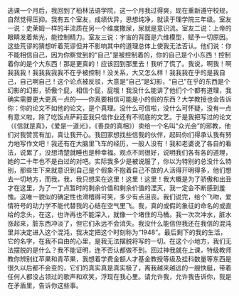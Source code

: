 逃课一个月后，我回到了柏林法语学院，这一个月我过得爽，现在重新遵守校规，自然觉得压抑。我有五个室友，成绩优异，思想纯净，就读于理学院三年级。室友一说：史莱姆一样的半流质在另一个维度撒尿，尿就是意识流。室友二说：上帝的眼睛发着紫光，能控制精力。室友三说：宇宙的背面是六维模型，赋予一切原因。这些荒谬的猜想听着荒谬但并不影响其中的道理总体上使我无法否认。他们说：你不能相信自己，因为你察觉到的“自己”是被控制着的，你的自己是个小东西！控制着你的是个大东西！那是更真的！应该回到那里去！我听了慌了。我说，啊我！啊我我我！我我我我我不在乎被控制！没关系，大又怎么样！我我我在乎的是我自己，自己啊自己！这个论点被反驳，大意是“自己”是幻影，“自己”在乎的东西是个幻影的幻影，骄傲个屁，相信个屁，屁哦！我没什么能讲了他们个个都有道理，我确实需要更大更真一点的——你真要相信可能是小的假的东西？大学教授也会告诉你：你的论文不如他的论文，是个真理。没什么可信啦，没什么可怀疑，没有一点有意义啦，除了吃饭点萨莉亚我只信作业还有不彻底的文艺。于是我把写过的论文（《信就是真》，《爱是一道光》，《善良的真相》）卖给一个名叫“众光会”的邪教，他们对我赞赏有加，真让我开心。我回家想找些信我的伙伴，起码你们得承认我有努力地写作文吧！我还有在大脑里飞车的经历，一般人没有！我和老婆说了各自的看法，说累了，没想清楚就睡也是种幸福。观点不同很好，说明我们各有各的道理，她的二十年也不是白过的对吧。实际我多少是被说服了，你以为特别的总没什么特别，那些生下来就意识到自己是个假象不抱着自己不放的人活得开明得多，他们想去一切地方，而我，我，我只想呆在这里！这里！这里！我大概是为了骄傲和出丑才在这里，为了一丁点暂时的剩余价值和剩余价值的湮灭，我一定会不断感到羞愧。这唯一貌似的确定性也滑稽得可笑，多少有点沮丧。我们说完，给个飞吻，爱情符号的动力学不能代替我的心结在空气里飞。我，真的或假的象征的命名的或直给的念头，在这，也许再也不能深入，就像一个堵住的马桶。我一次次冲水，脏水涨起来，脏东西冲淡了，但它们永远不会消失。我没什么能信但我还在我信的混沌里并决定进入这个混沌，我决定把这个时刻称为“1948”。最后剩下的我的生活，它的名字，在我不自由的心里，是我无法摆脱将写的一切。在这个小地方，我们无法摆脱的是什么？我不能证明，连不否认都做不到。回过神我就在上课，特级教师教你辨别红苹果和青苹果，我想着学费金额人才基金教授等级及挂科数量等东西是很久以后都不会变的，它们的真实真是真实极了，离我越来越远的一艘快艇，带着任何人都没占领过的歌声和欢笑，浮现在我心里。请允许我，允许我告诉你，我是在矛盾里，告诉你这些事。